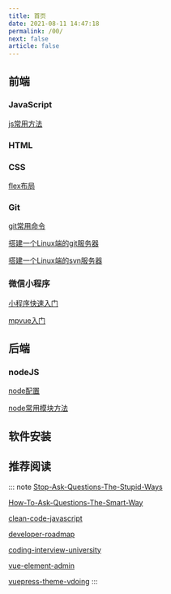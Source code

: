 ```yaml
---
title: 首页
date: 2021-08-11 14:47:18
permalink: /00/
next: false
article: false
---
```


## 前端
### JavaScript
[js常用方法](/zh/pages/1f8685/)

### HTML

### CSS
[flex布局](/zh/pages/079e91/)

### Git
[git常用命令](/zh/pages/1e6044/)

[搭建一个Linux端的git服务器](/zh/pages/feb5f2/)

[搭建一个Linux端的svn服务器](/zh/pages/2b395c/)

### 微信小程序
[小程序快速入门](/zh/pages/7117ae/)

[mpvue入门](/zh/pages/714861/)

## 后端
### nodeJS
[node配置](/zh/pages/b03942/)

[node常用模块方法](/zh/pages/08e9f0/)

## 软件安装

## 推荐阅读
::: note
[Stop-Ask-Questions-The-Stupid-Ways](https://github.com/dogfight360/Stop-Ask-Questions-The-Stupid-Ways/blob/master/README.md)

[How-To-Ask-Questions-The-Smart-Way](https://github.com/ryanhanwu/How-To-Ask-Questions-The-Smart-Way/blob/main/README-zh_CN.md)

[clean-code-javascript](https://github.com/Microhawk/clean-code-javascript)

[developer-roadmap](https://github.com/Microhawk/developer-roadmap/tree/master/translations/chinese)

[coding-interview-university](https://github.com/Microhawk/coding-interview-university/blob/main/translations/README-cn.md)

[vue-element-admin](https://panjiachen.gitee.io/vue-element-admin-site/zh/guide/)

[vuepress-theme-vdoing](https://xugaoyi.github.io/vuepress-theme-vdoing-doc/)
:::
